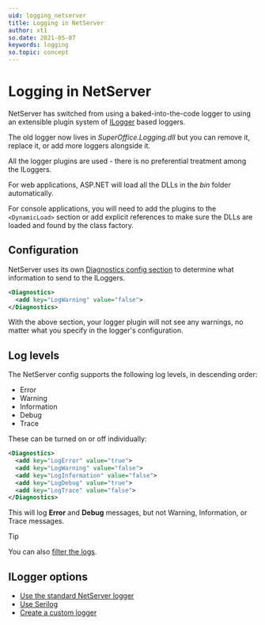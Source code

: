 ```yaml
---
uid: logging_netserver
title: Logging in NetServer
author: xt1
so.date: 2021-05-07
keywords: logging
so.topic: concept
---
```


# Logging in NetServer

NetServer has switched from using a baked-into-the-code logger to using an extensible plugin system of [ILogger][1] based loggers.

The old logger now lives in *SuperOffice.Logging.dll* but you can remove it, replace it, or add more loggers alongside it.

All the logger plugins are used - there is no preferential treatment among the ILoggers.

For web applications, ASP.NET will load all the DLLs in the *bin* folder automatically.

For console applications, you will need to add the plugins to the `<DynamicLoad>` section or add explicit references to
make sure the DLLs are loaded and found by the class factory.

## Configuration

NetServer uses its own [Diagnostics config section][2] to determine what information to send to the ILoggers.

```xml
<Diagnostics>
  <add key="LogWarning" value="false">
</Diagnostics>
```

With the above section, your logger plugin will not see any warnings, no matter what you specify in the logger's configuration.

## Log levels

The NetServer config supports the following log levels, in descending order:

* Error
* Warning
* Information
* Debug
* Trace

These can be turned on or off individually:

```xml
<Diagnostics>
  <add key="LogError" value="true">
  <add key="LogWarning" value="false">
  <add key="LogInformation" value="false">
  <add key="LogDebug" value="true">
  <add key="LogTrace" value="false">
</Diagnostics>
```

This will log **Error** and **Debug** messages, but not Warning, Information, or Trace messages.

> [!TIP]
> You can also [filter the logs][3].

## ILogger options

* [Use the standard NetServer logger][4]
* [Use Serilog][5]
* [Create a custom logger][6]

<!-- Referenced links-->
[1]: https://docs.microsoft.com/en-us/dotnet/api/microsoft.extensions.logging.ilogger
[2]: ../config/diagnostics.md
[3]: filter-logs.md
[4]: standard-netserver-log.md
[5]: serilog.md
[6]: create-custom-logger.md
